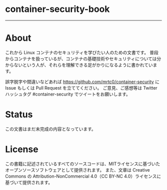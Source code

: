# container-security-book

---

# About

これから Linux コンテナのセキュリティを学びたい人のための文書です。
普段からコンテナを扱っているが、コンテナの基礎技術やセキュリティについては分からないという人が、それらを理解できる足がかりになるように書かれています。

誤字脱字や間違いなどあれば https://github.com/mrtc0/container-security に Issue もしくは Pull Request を立ててください。
ご意見、ご感想等は Twitter ハッシュタグ #container-security でツイートをお願いします。

# Status

この文書はまだ未完成の内容となっています。

# License

この書籍に記述されているすべてのソースコードは、MITライセンスに基づいたオープンソースソフトウェアとして提供されます。
また、文章は Creative Commons の Attribution-NonCommercial 4.0（CC BY-NC 4.0）ライセンスに基づいて提供されます。


